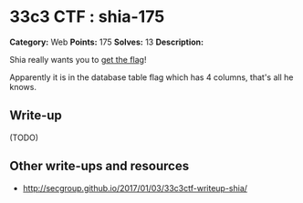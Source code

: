 # 33c3 CTF : shia-175

**Category:** Web
**Points:** 175
**Solves:** 13
**Description:**

Shia really wants you to [get the flag](http://78.46.224.75/)!

Apparently it is in the database table flag which has 4 columns, that's all he knows.


## Write-up

(TODO)

## Other write-ups and resources

* http://secgroup.github.io/2017/01/03/33c3ctf-writeup-shia/
